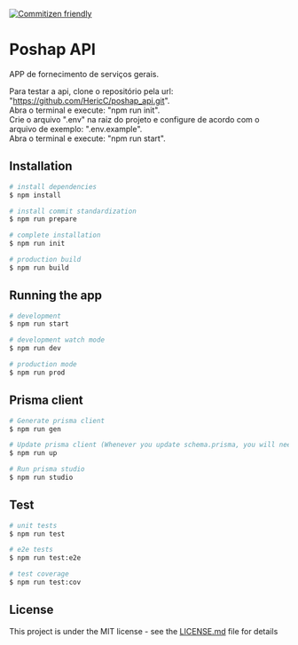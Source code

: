 [![Commitizen friendly](https://img.shields.io/badge/commitizen-friendly-brightgreen.svg)](http://commitizen.github.io/cz-cli/)

# Poshap API

APP de fornecimento de serviços gerais.

Para testar a api, clone o repositório pela url: "https://github.com/HericC/poshap_api.git". \
Abra o terminal e execute: "npm run init". \
Crie o arquivo ".env" na raiz do projeto e configure de acordo com o arquivo de exemplo: ".env.example". \
Abra o terminal e execute: "npm run start".

## Installation

```bash
# install dependencies
$ npm install

# install commit standardization
$ npm run prepare

# complete installation
$ npm run init

# production build
$ npm run build
```

## Running the app

```bash
# development
$ npm run start

# development watch mode
$ npm run dev

# production mode
$ npm run prod
```

## Prisma client

```bash
# Generate prisma client
$ npm run gen

# Update prisma client (Whenever you update schema.prisma, you will need to run this command)
$ npm run up

# Run prisma studio
$ npm run studio
```

## Test

```bash
# unit tests
$ npm run test

# e2e tests
$ npm run test:e2e

# test coverage
$ npm run test:cov
```

## License

This project is under the MIT license - see the [LICENSE.md](LICENSE) file for details
